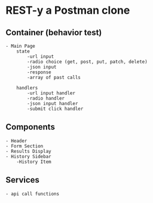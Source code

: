 # REST-y a Postman clone 

## Container (behavior test)
    - Main Page 
        state 
            -url input
            -radio choice (get, post, put, patch, delete)
            -json input
            -response
            -array of past calls

        handlers
            -url input handler
            -radio handler
            -json input handler
            -submit click handler 

## Components 
    - Header
    - Form Section
    - Results Display
    - History Sidebar
        -History Item

## Services 
    - api call functions
